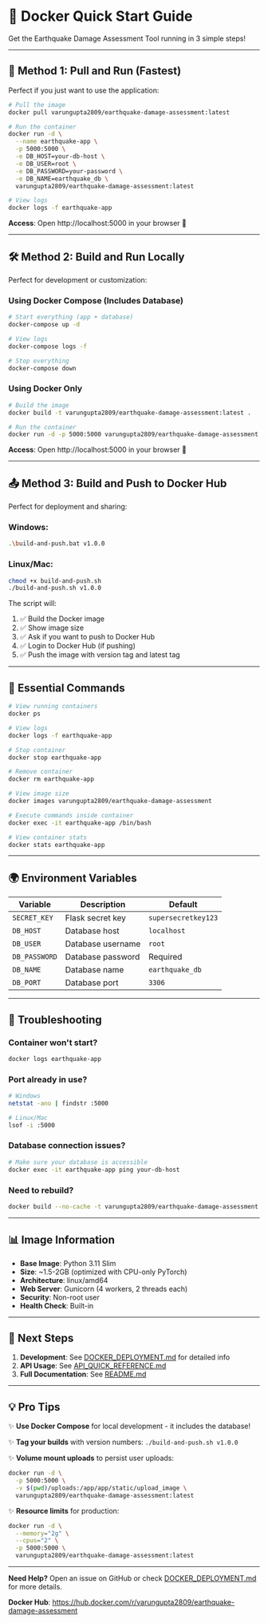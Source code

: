 # 🐳 Docker Quick Start Guide

Get the Earthquake Damage Assessment Tool running in 3 simple steps!

---

## 🚀 Method 1: Pull and Run (Fastest)

Perfect if you just want to use the application:

```bash
# Pull the image
docker pull varungupta2809/earthquake-damage-assessment:latest

# Run the container
docker run -d \
  --name earthquake-app \
  -p 5000:5000 \
  -e DB_HOST=your-db-host \
  -e DB_USER=root \
  -e DB_PASSWORD=your-password \
  -e DB_NAME=earthquake_db \
  varungupta2809/earthquake-damage-assessment:latest

# View logs
docker logs -f earthquake-app
```

**Access**: Open http://localhost:5000 in your browser 🎉

---

## 🛠️ Method 2: Build and Run Locally

Perfect for development or customization:

### Using Docker Compose (Includes Database)

```bash
# Start everything (app + database)
docker-compose up -d

# View logs
docker-compose logs -f

# Stop everything
docker-compose down
```

### Using Docker Only

```bash
# Build the image
docker build -t varungupta2809/earthquake-damage-assessment:latest .

# Run the container
docker run -d -p 5000:5000 varungupta2809/earthquake-damage-assessment:latest
```

**Access**: Open http://localhost:5000 in your browser 🎉

---

## 📤 Method 3: Build and Push to Docker Hub

Perfect for deployment and sharing:

### Windows:
```bash
.\build-and-push.bat v1.0.0
```

### Linux/Mac:
```bash
chmod +x build-and-push.sh
./build-and-push.sh v1.0.0
```

The script will:
1. ✅ Build the Docker image
2. ✅ Show image size
3. ✅ Ask if you want to push to Docker Hub
4. ✅ Login to Docker Hub (if pushing)
5. ✅ Push the image with version tag and latest tag

---

## 🔧 Essential Commands

```bash
# View running containers
docker ps

# View logs
docker logs -f earthquake-app

# Stop container
docker stop earthquake-app

# Remove container
docker rm earthquake-app

# View image size
docker images varungupta2809/earthquake-damage-assessment

# Execute commands inside container
docker exec -it earthquake-app /bin/bash

# View container stats
docker stats earthquake-app
```

---

## 🌍 Environment Variables

| Variable | Description | Default |
|----------|-------------|---------|
| `SECRET_KEY` | Flask secret key | `supersecretkey123` |
| `DB_HOST` | Database host | `localhost` |
| `DB_USER` | Database username | `root` |
| `DB_PASSWORD` | Database password | Required |
| `DB_NAME` | Database name | `earthquake_db` |
| `DB_PORT` | Database port | `3306` |

---

## 🐛 Troubleshooting

### Container won't start?
```bash
docker logs earthquake-app
```

### Port already in use?
```bash
# Windows
netstat -ano | findstr :5000

# Linux/Mac
lsof -i :5000
```

### Database connection issues?
```bash
# Make sure your database is accessible
docker exec -it earthquake-app ping your-db-host
```

### Need to rebuild?
```bash
docker build --no-cache -t varungupta2809/earthquake-damage-assessment:latest .
```

---

## 📊 Image Information

- **Base Image**: Python 3.11 Slim
- **Size**: ~1.5-2GB (optimized with CPU-only PyTorch)
- **Architecture**: linux/amd64
- **Web Server**: Gunicorn (4 workers, 2 threads each)
- **Security**: Non-root user
- **Health Check**: Built-in

---

## 🎯 Next Steps

1. **Development**: See [DOCKER_DEPLOYMENT.md](DOCKER_DEPLOYMENT.md) for detailed info
2. **API Usage**: See [API_QUICK_REFERENCE.md](API_QUICK_REFERENCE.md)
3. **Full Documentation**: See [README.md](README.md)

---

## 💡 Pro Tips

✨ **Use Docker Compose** for local development - it includes the database!

✨ **Tag your builds** with version numbers: `./build-and-push.sh v1.0.0`

✨ **Volume mount uploads** to persist user uploads:
```bash
docker run -d \
  -p 5000:5000 \
  -v $(pwd)/uploads:/app/app/static/upload_image \
  varungupta2809/earthquake-damage-assessment:latest
```

✨ **Resource limits** for production:
```bash
docker run -d \
  --memory="2g" \
  --cpus="2" \
  -p 5000:5000 \
  varungupta2809/earthquake-damage-assessment:latest
```

---

**Need Help?** Open an issue on GitHub or check [DOCKER_DEPLOYMENT.md](DOCKER_DEPLOYMENT.md) for more details.

**Docker Hub**: https://hub.docker.com/r/varungupta2809/earthquake-damage-assessment

